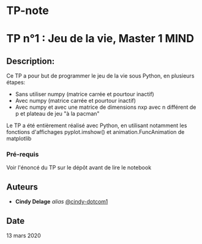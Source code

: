 # TP-note
# TP n°1 : Jeu de la vie, Master 1 MIND 

## Description:

Ce TP a pour but de programmer le jeu de la vie sous Python, en plusieurs étapes:
- Sans utiliser numpy (matrice carrée et pourtour inactif)
- Avec numpy (matrice carrée et pourtour inactif)
- Avec numpy et avec une matrice de dimensions nxp avec n différent de p et plateau de jeu "à la pacman"

Le TP a été entièrement réalisé avec Python, en utilisant notamment les fonctions d'affichages pyplot.imshow() et animation.FuncAnimation de matplotlib

### Pré-requis

Voir l'énoncé du TP sur le dépôt avant de lire le notebook


## Auteurs

* **Cindy Delage** _alias_ [@cindy-dotcom1](https://github.com/cindy-dotcom1)

## Date

13 mars 2020


